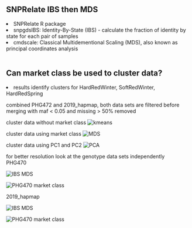 <h2>SNPRelate IBS then MDS</h2>
<li>SNPRelate R package
<li>snpgdsIBS: Identity-By-State (IBS) - calculate the fraction of identity by state for each pair of samples
<li>cmdscale: Classical Multidementional Scaling (MDS), also known as principal coordinates analysis
<br><br>

<h2>Can market class be used to cluster data?</h2>
<li>results identify clusters for HardRedWinter, SoftRedWinter, HardRedSpring

combined PHG472 and 2019_hapmap, both data sets are filtered before merging with maf < 0.05 and missing > 50% removed

cluster data without market class
![kmeans](https://github.com/TriticeaeToolbox/PHGv2/blob/main/cluster-snprelate/images/snprelate-exomeseq-ibs-mds.png)

cluster data using market class
![MDS](https://github.com/TriticeaeToolbox/PHGv2/blob/main/cluster-snprelate/images/snprelate-ibs-mds-marketclass-with-legend.png)

cluster data using PC1 and PC2
![PCA](https://github.com/TriticeaeToolbox/PHGv2/blob/main/cluster-snprelate/images/snprelate-2019_hapmap-pca.jpg)

for better resolution look at the genotype data sets independently<br>
PHG470<br>

![IBS MDS](https://github.com/TriticeaeToolbox/PHGv2/blob/main/cluster-snprelate/images/snprelate-phg470-ibs-mds-all.png)

![PHG470 market class](https://github.com/TriticeaeToolbox/PHGv2/blob/main/cluster-snprelate/images/snprelate-phg470-ibs-mds-marketclass.png)

2019_hapmap<br>

![IBS MDS](https://github.com/TriticeaeToolbox/PHGv2/blob/main/cluster-snprelate/images/snprelate-2019_hapmap-ibs-mds-all.png)

![PHG470 market class](https://github.com/TriticeaeToolbox/PHGv2/blob/main/cluster-snprelate/images/snprelate-2019_hapmap-ibs-mds-marketclass.png)
